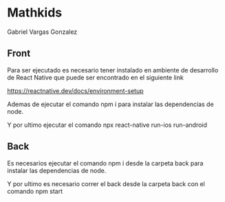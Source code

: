 # Mathkids
Gabriel Vargas Gonzalez

## Front
 
Para ser ejecutado es necesario tener instalado en ambiente de desarrollo de React Native que puede ser encontrado en el siguiente link

https://reactnative.dev/docs/environment-setup

Ademas de ejecutar el comando npm i para instalar las dependencias de node.

Y por ultimo ejecutar el comando npx react-native run-ios
                                                  run-android

## Back

Es necesarios ejecutar el comando npm i desde la carpeta back para instalar las dependencias de node.

Y por ultimo es necesario correr el back desde la carpeta back con el comando npm start

